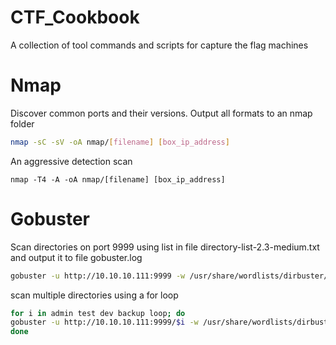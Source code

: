
# CTF_Cookbook
A collection of tool commands and scripts for capture the flag machines

  # Nmap
      
  Discover common ports and their versions. Output all formats to an nmap folder
      
  ```bash
  nmap -sC -sV -oA nmap/[filename] [box_ip_address]
  ```
  An aggressive detection scan 
      
  ```nmap
  nmap -T4 -A -oA nmap/[filename] [box_ip_address]
  ```

  # Gobuster
  
  Scan directories on port 9999 using list in file directory-list-2.3-medium.txt and output it to file gobuster.log
  
  ```sh
  gobuster -u http://10.10.10.111:9999 -w /usr/share/wordlists/dirbuster/directory-list-2.3-medium.txt -o gobuster.log
  ```
  
  scan multiple directories using a for loop
  ```bash
  for i in admin test dev backup loop; do
  gobuster -u http://10.10.10.111:9999/$i -w /usr/share/wordlists/dirbuster/directory-list-2.3-medium.txt -o gobuster-$i.log
  done
  ```
